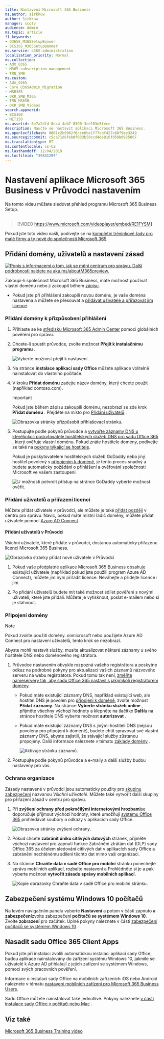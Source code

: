 ```yaml
---
title: Nastavení Microsoft 365 Business
ms.author: sirkkuw
author: Sirkkuw
manager: scotv
audience: Admin
ms.topic: article
f1_keywords:
- O365E_M365SetupBanner
- BCS365_M365SetupBanner
ms.service: o365-administration
localization_priority: Normal
ms.collection:
- Adm_O365
- M365-subscription-management
- TRN_SMB
ms.custom:
- Adm_O365
- Core_O365Admin_Migration
- MSB365
- OKR_SMB_M365
- TRN_M365B
- OKR_SMB_Videos
search.appverid:
- BCS160
- MET150
ms.assetid: 6e7a2dfd-8ec4-4eb7-8390-3ee103e5fece
description: Naučte se nastavit aplikaci Microsoft 365 Business.
ms.openlocfilehash: 0001c2b9962f6cce0be1f77cbf427c68f9ee3249
ms.sourcegitcommit: c5ca71d6feb0f033b50ccd4de816fd59b0925007
ms.translationtype: MT
ms.contentlocale: cs-CZ
ms.lasthandoff: 12/04/2019
ms.locfileid: "39831297"
---
```

# <a name="set-up-microsoft-365-business-in-the-setup-wizard"></a>Nastavení aplikace Microsoft 365 Business v Průvodci nastavením

Na tomto videu můžete sledovat přehled programu Microsoft 365 Business Setup.<br><br>

> [!VIDEO https://www.microsoft.com/videoplayer/embed/RE1FYSM] 

Pokud jste toto video našli, podívejte se na [kompletní tréninkové řady pro malé firmy a ty nové do společnosti Microsoft 365](https://support.office.com/article/6ab4bbcd-79cf-4000-a0bd-d42ce4d12816).

## <a name="add-your-domain-users-and-set-up-policies"></a>Přidání domény, uživatelů a nastavení zásad

[![Popis s informacemi o tom, jak se mění centrum pro správu. Další podrobnosti najdete na aka.ms/aboutM365preview.](media/m365admincenterchanging.png)](https://docs.microsoft.com/office365/admin/microsoft-365-admin-center-preview)

Zakoupí-li společnost Microsoft 365 Business, máte možnost používat vlastní doménu nebo ji zakoupit během [zápisu](sign-up.md).

- Pokud jste při přihlášení zakoupili novou doménu, je vaše doména nastavena a můžete se přesouvat a [přidávat uživatele a přiřazovat jim licence](#add-users-and-assign-licenses).

### <a name="add-your-domain-to-personalize-sign-in"></a>Přidání domény k přizpůsobení přihlášení

1. Přihlaste se ke [středisku Microsoft 365 Admin Center](https://admin.microsoft.com) pomocí globálních pověření pro správu. 

2. Chcete-li spustit průvodce, zvolte možnost **Přejít k instalačnímu programu** .

    ![Vyberte možnost přejít k nastavení.](media/gotosetupinadmincenter.png)

3. Na stránce **instalace aplikací sady Office** můžete aplikace volitelně nainstalovat do vlastního počítače.
    
4. V kroku **Přidat doménu** zadejte název domény, který chcete použít (například contoso.com).

    > [!IMPORTANT]
    > Pokud jste během zápisu zakoupili doménu, nezobrazí se zde krok **Přidat doménu** . Přejděte na místo pro [Přidání uživatelů](#add-users-and-assign-licenses) .

    ![Obrazovka stránky přizpůsobit přihlašovací stránku.](media/adddomain.png)

    
4. Postupujte podle pokynů průvodce a [vytvořte záznamy DNS u kteréhokoli poskytovatele hostitelských služeb DNS pro sadu Office 365](https://docs.microsoft.com/office365/admin/get-help-with-domains/create-dns-records-at-any-dns-hosting-provider) , který ověřuje vlastní doménu. Pokud znáte hostitele domény, podívejte se také na [pokyny týkající se hostitele](https://docs.microsoft.com/office365/admin/get-help-with-domains/set-up-your-domain-host-specific-instructions).

    Pokud je poskytovatelem hostitelských služeb GoDaddy nebo jiný hostitel povolený s [připojením k doméně](https://docs.microsoft.com/office365/admin/get-help-with-domains/domain-connect), je tento proces snadný a budete automaticky požádáni o přihlášení a ověřování společnosti Microsoft ve vašem zastoupení.

    ![U možnosti potvrdit přístup na stránce GoDaddy vyberte možnost ověřit.](media/godaddyauth.png)

### <a name="add-users-and-assign-licenses"></a>Přidání uživatelů a přiřazení licencí

Můžete přidat uživatele v průvodci, ale můžete je také [přidat později](add-users-m365b.md) v centru pro správu. Navíc, pokud máte místní řadič domény, můžete přidat uživatele pomocí [Azure AD Connect](https://docs.microsoft.com/azure/active-directory/hybrid/how-to-connect-install-express).

#### <a name="add-users-in-the-wizard"></a>Přidání uživatelů v Průvodci

Všichni uživatelé, které přidáte v průvodci, dostanou automaticky přiřazenu licenci Microsoft 365 Business.

![Obrazovka stránky přidat nové uživatele v Průvodci](media/addnewuserspage.png)

1. Pokud vaše předplatné aplikace Microsoft 365 Business obsahuje existující uživatele (například pokud jste použili program Azure AD Connect), můžete jim nyní přiřadit licence. Neváhejte a přidejte licence i jim.

2. Po přidání uživatelů budete mít také možnost sdílet pověření s novými uživateli, které jste přidali. Můžete je vytisknout, poslat e-mailem nebo si je stáhnout.

### <a name="connect-your-domain"></a>Připojení domény

> [!NOTE]
> Pokud zvolíte použití domény. onmicrosoft nebo použijete Azure AD Connect pro nastavení uživatelů, tento krok se nezobrazí.
  
Abyste mohli nastavit služby, musíte aktualizovat některé záznamy u svého hostitele DNS nebo doménového registrátora.
  
1. Průvodce nastavením obvykle rozpozná vašeho registrátora a poskytne odkaz na podrobné pokyny pro aktualizaci vašich záznamů názvového serveru na webu registrátora. Pokud tomu tak není, [změňte nameservery tak, aby sadu Office 365 nastavil s jakýmkoli registrátorem domény](https://support.office.com/article/a8b487a9-2a45-4581-9dc4-5d28a47010a2). 

    - Pokud máte existující záznamy DNS, například existující web, ale hostitel DNS je povolen pro [připojení k doméně](https://docs.microsoft.com/office365/admin/get-help-with-domains/domain-connect), zvolte možnost **Přidat záznamy**. Na stránce **Vyberte stránku služeb online** , přijměte všechny výchozí hodnoty a klepněte na tlačítko **Další**a na stránce hostitele DNS vyberte možnost **autorizovat** .
    - Pokud máte existující záznamy DNS s jinými hostiteli DNS (nejsou povoleny pro připojení k doméně), budete chtít spravovat své vlastní záznamy DNS, abyste zajistili, že stávající služby zůstanou propojeny. Další informace naleznete v tématu [základy domény](https://docs.microsoft.com/office365/admin/get-help-with-domains/dns-basics) .

        ![Aktivuje stránku záznamů.](media/activaterecords.png)

2. Postupujte podle pokynů průvodce a e-maily a další služby budou nastaveny pro vás.

### <a name="protect-your-organization"></a>Ochrana organizace 

Zásady nastavené v průvodci jsou automaticky použity pro [skupinu zabezpečení](https://docs.microsoft.com/office365/admin/create-groups/compare-groups#security-groups) nazvanou *Všichni uživatelé*. Můžete také vytvořit další skupiny pro přiřazení zásad v centru pro správu.

1. Při **zvýšení ochrany před pokročilými internetovými hrozbami**se doporučuje přijmout výchozí hodnoty, které umožňují [systému Office 365](https://docs.microsoft.com/microsoft-365/security/office-365-security/office-365-atp) prohledávat soubory a odkazy v aplikacích sady Office.

    ![Obrazovka stránky zvýšení ochrany.](media/increasetreatprotection.png)


2. Pokud chcete **zabránit úniku citlivých datových** stránek, přijměte výchozí nastavení pro zapnutí funkce Zabránění ztrátám dat (DLP) sady Office 365 za účelem sledování citlivých dat v aplikacích sady Office a zabránění nechtěnému sdílení těchto dat mimo vaši organizaci.

3. Na stránce **Chraňte data v sadě Office pro mobilní** stránku ponechejte správu mobilních aplikací, rozbalte nastavení a Prohlédněte si je a pak vyberte možnost **vytvořit zásadu správy mobilních aplikací**.

    ![Kopie obrazovky Chraňte data v sadě Office pro mobilní stránku.](media/protectdatainmobile.png)


## <a name="secure-windows-10-pcs"></a>Zabezpečení systému Windows 10 počítačů

Na levém navigačním panelu vyberte **Nastavení** a potom v části zapnuto **a zabezpečení**zvolte zabezpečení **počítačů se systémem Windows 10**. Zvolte **zobrazení** pro začátek. Úplné pokyny naleznete v části [zabezpečení počítačů se systémem Windows 10](secure-win-10-pcs.md) .

## <a name="deploy-office-365-client-apps"></a>Nasadit sadu Office 365 Client Apps

Pokud jste při instalaci zvolili automatickou instalaci aplikací sady Office, budou aplikace nainstalovány do zařízení systému Windows 10, jakmile se uživatelé k Azure AD přihlašují z jejich zařízení se systémem Windows, pomocí svých pracovních pověření.

Informace o instalaci sady Office na mobilních zařízeních iOS nebo Android naleznete v tématu [nastavení mobilních zařízení pro Microsoft 365 Business Users](set-up-mobile-devices.md).

Sadu Office můžete nainstalovat také jednotlivě. Pokyny naleznete [v části instalace sady Office v počítači nebo Mac](https://support.office.com/article/4414eaaf-0478-48be-9c42-23adc4716658) .

## <a name="see-also"></a>Viz také

[Microsoft 365 Business Training video](https://support.office.com/article/6ab4bbcd-79cf-4000-a0bd-d42ce4d12816)
